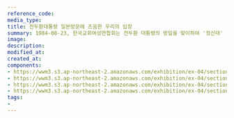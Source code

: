 ```yaml
---
reference_code:
media_type:
title: 전두환대통령 일본방문에 즈음한 우리의 입장
summary: 1984-08-23, 한국교회여성연합회는 전두환 대통령의 방일을 맞이하여 '정신대' 문제 해결을 촉구하는 서한을 발송했다. (윤영애 기증)
image:
description:
modified_at:
created_at:
components:
- https://wwm3.s3.ap-northeast-2.amazonaws.com/exhibition/ex-04/section-01-right/2_전두환대통령+일본방문+즈음한+우리의+입장_1.jpg
- https://wwm3.s3.ap-northeast-2.amazonaws.com/exhibition/ex-04/section-01-right/2_전두환대통령+일본방문+즈음한+우리의+입장_2.jpg
- https://wwm3.s3.ap-northeast-2.amazonaws.com/exhibition/ex-04/section-01-right/2_전두환대통령+일본방문+즈음한+우리의+입장_3.jpg
- https://wwm3.s3.ap-northeast-2.amazonaws.com/exhibition/ex-04/section-01-right/2_전두환대통령+일본방문+즈음한+우리의+입장_4.jpg
tags:
-
---
```

